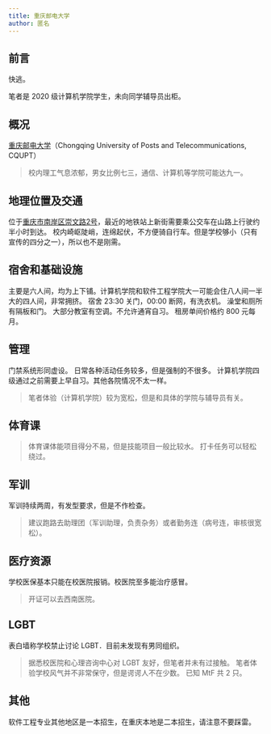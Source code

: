 ```yaml
---
title: 重庆邮电大学
author: 匿名
---
```


## 前言

快逃。

笔者是 2020 级计算机学院学生，未向同学辅导员出柜。

## 概况

[重庆邮电大学](http://www.cqupt.edu.cn/)（Chongqing University of Posts and Telecommunications, CQUPT）

>校内理工气息浓郁，男女比例七三，通信、计算机等学院可能达九一。

## 地理位置及交通

位于[重庆市南岸区崇文路2号](https://amap.com/place/B00170C5Z4)，最近的地铁站上新街需要乘公交车在山路上行驶约半小时到达。
校内崎岖陡峭，连绵起伏，不方便骑自行车。但是学校够小（只有宣传的四分之一），所以也不是刚需。

## 宿舍和基础设施

主要是六人间，均为上下铺。计算机学院和软件工程学院大一可能会住八人间一半大的四人间，非常拥挤。
宿舍 23:30 关门，00:00 断网，有洗衣机。
澡堂和厕所有隔板和门。
大部分教室有空调。不允许通宵自习。
租房单间价格约 800 元每月。

## 管理

门禁系统形同虚设。
日常各种活动任务较多，但是强制的不很多。
计算机学院四级通过之前需要上早自习。其他各院情况不太一样。
>笔者体验（计算机学院）较为宽松，但是和具体的学院与辅导员有关。

## 体育课

>体育课体能项目得分不易，但是技能项目一般比较水。
打卡任务可以轻松绕过。

## 军训

军训持续两周，有发型要求，但是不作检查。
>建议跑路去助理团（军训助理，负责杂务）或者勤务连（病号连，审核很宽松）。

## 医疗资源

学校医保基本只能在校医院报销。校医院至多能治疗感冒。
>开证可以去西南医院。

## LGBT

表白墙称学校禁止讨论 LGBT．目前未发现有男同组织。
>据悉校医院和心理咨询中心对 LGBT 友好，但笔者并未有过接触。
>笔者体验学校风气并不非常保守，但是谔谔人不在少数。
已知 MtF 共 2 只。

## 其他

软件工程专业其他地区是一本招生，在重庆本地是二本招生，请注意不要踩雷。
